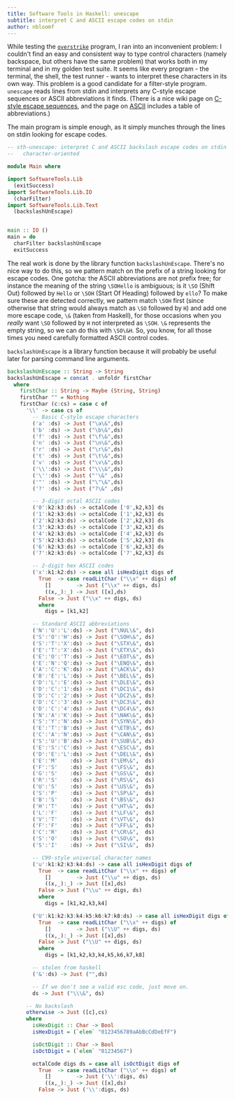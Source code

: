 ```yaml
---
title: Software Tools in Haskell: unescape
subtitle: interpret C and ASCII escape codes on stdin
author: nbloomf
---
```


While testing the [``overstrike``](/pages/sth/tool/overstrike.html) program, I ran into an inconvenient problem: I couldn't find an easy and consistent way to type control characters (namely backspace, but others have the same problem) that works both in my terminal and in my golden test suite. It seems like every program - the terminal, the shell, the test runner - wants to interpret these characters in its own way. This problem is a good candidate for a filter-style program. ``unescape`` reads lines from stdin and interprets any C-style escape sequences or ASCII abbreviations it finds. (There is a nice wiki page on [C-style escape sequences](https://en.wikipedia.org/wiki/Escape_sequences_in_C), and the page on [ASCII](https://en.wikipedia.org/wiki/ASCII#ASCII_control_code_chart) includes a table of abbreviations.)

The main program is simple enough, as it simply munches through the lines on stdin looking for escape codes.


```haskell
-- sth-unescape: interpret C and ASCII backslash escape codes on stdin
--   character-oriented

module Main where

import SoftwareTools.Lib
  (exitSuccess)
import SoftwareTools.Lib.IO
  (charFilter)
import SoftwareTools.Lib.Text
  (backslashUnEscape)


main :: IO ()
main = do
  charFilter backslashUnEscape
  exitSuccess
```


The real work is done by the library function ``backslashUnEscape``. There's no nice way to do this, so we pattern match on the prefix of a string looking for escape codes. One gotcha: the ASCII abbreviations are not prefix free; for instance the meaning of the string ``\SOHello`` is ambiguous; is it ``\SO`` (Shift Out) followed by ``Hello`` or ``\SOH`` (Start Of Heading) followed by ``ello``? To make sure these are detected correctly, we pattern match ``\SOH`` first (since otherwise that string would always match as ``\SO`` followed by ``H``) and add one more escape code, ``\&`` (taken from Haskell), for those occasions when you *really* want ``\SO`` followed by ``H`` not interpreted as ``\SOH``. ``\&`` represents the empty string, so we can do this with ``\SO\&H``. So, you know, for all those times you need carefully formatted ASCII control codes.

``backslashUnEscape`` is a library function because it will probably be useful later for parsing command line arguments.


```haskell
backslashUnEscape :: String -> String
backslashUnEscape = concat . unfoldr firstChar
  where
    firstChar :: String -> Maybe (String, String)
    firstChar "" = Nothing
    firstChar (c:cs) = case c of
      '\\' -> case cs of
        -- Basic C-style escape characters
        ('a' :ds) -> Just ("\a\&",ds)
        ('b' :ds) -> Just ("\b\&",ds)
        ('f' :ds) -> Just ("\f\&",ds)
        ('n' :ds) -> Just ("\n\&",ds)
        ('r' :ds) -> Just ("\r\&",ds)
        ('t' :ds) -> Just ("\t\&",ds)
        ('v' :ds) -> Just ("\v\&",ds)
        ('\\':ds) -> Just ("\\\&",ds)
        ('\'':ds) -> Just ("'\&" ,ds)
        ('"' :ds) -> Just ("\"\&",ds)
        ('?' :ds) -> Just ("?\&" ,ds)

        -- 3-digit octal ASCII codes
        ('0':k2:k3:ds) -> octalCode ['0',k2,k3] ds
        ('1':k2:k3:ds) -> octalCode ['1',k2,k3] ds
        ('2':k2:k3:ds) -> octalCode ['2',k2,k3] ds
        ('3':k2:k3:ds) -> octalCode ['3',k2,k3] ds
        ('4':k2:k3:ds) -> octalCode ['4',k2,k3] ds
        ('5':k2:k3:ds) -> octalCode ['5',k2,k3] ds
        ('6':k2:k3:ds) -> octalCode ['6',k2,k3] ds
        ('7':k2:k3:ds) -> octalCode ['7',k2,k3] ds

        -- 2-digit hex ASCII codes
        ('x':k1:k2:ds) -> case all isHexDigit digs of
          True  -> case readLitChar ("\\x" ++ digs) of
            []        -> Just ("\\x" ++ digs, ds)
            ((x,_):_) -> Just ([x],ds)
          False -> Just ("\\x" ++ digs, ds)
          where
            digs = [k1,k2]

        -- Standard ASCII abbreviations
        ('N':'U':'L':ds) -> Just ("\NUL\&", ds)
        ('S':'O':'H':ds) -> Just ("\SOH\&", ds)
        ('S':'T':'X':ds) -> Just ("\STX\&", ds)
        ('E':'T':'X':ds) -> Just ("\ETX\&", ds)
        ('E':'O':'T':ds) -> Just ("\EOT\&", ds)
        ('E':'N':'Q':ds) -> Just ("\ENQ\&", ds)
        ('A':'C':'K':ds) -> Just ("\ACK\&", ds)
        ('B':'E':'L':ds) -> Just ("\BEL\&", ds)
        ('D':'L':'E':ds) -> Just ("\DLE\&", ds)
        ('D':'C':'1':ds) -> Just ("\DC1\&", ds)
        ('D':'C':'2':ds) -> Just ("\DC2\&", ds)
        ('D':'C':'3':ds) -> Just ("\DC3\&", ds)
        ('D':'C':'4':ds) -> Just ("\DC4\&", ds)
        ('N':'A':'K':ds) -> Just ("\NAK\&", ds)
        ('S':'Y':'N':ds) -> Just ("\SYN\&", ds)
        ('E':'T':'B':ds) -> Just ("\ETB\&", ds)
        ('C':'A':'N':ds) -> Just ("\CAN\&", ds)
        ('S':'U':'B':ds) -> Just ("\SUB\&", ds)
        ('E':'S':'C':ds) -> Just ("\ESC\&", ds)
        ('D':'E':'L':ds) -> Just ("\DEL\&", ds)
        ('E':'M'    :ds) -> Just ("\EM\&",  ds)
        ('F':'S'    :ds) -> Just ("\FS\&",  ds)
        ('G':'S'    :ds) -> Just ("\GS\&",  ds)
        ('R':'S'    :ds) -> Just ("\RS\&",  ds)
        ('U':'S'    :ds) -> Just ("\US\&",  ds)
        ('S':'P'    :ds) -> Just ("\SP\&",  ds)
        ('B':'S'    :ds) -> Just ("\BS\&",  ds)
        ('H':'T'    :ds) -> Just ("\HT\&",  ds)
        ('L':'F'    :ds) -> Just ("\LF\&",  ds)
        ('V':'T'    :ds) -> Just ("\VT\&",  ds)
        ('F':'F'    :ds) -> Just ("\FF\&",  ds)
        ('C':'R'    :ds) -> Just ("\CR\&",  ds)
        ('S':'O'    :ds) -> Just ("\SO\&",  ds)
        ('S':'I'    :ds) -> Just ("\SI\&",  ds)

        -- C99-style universal character names
        ('u':k1:k2:k3:k4:ds) -> case all isHexDigit digs of
          True  -> case readLitChar ("\\x" ++ digs) of
            []        -> Just ("\\u" ++ digs, ds)
            ((x,_):_) -> Just ([x],ds)
          False -> Just ("\\u" ++ digs, ds)
          where
            digs = [k1,k2,k3,k4]

        ('U':k1:k2:k3:k4:k5:k6:k7:k8:ds) -> case all isHexDigit digs of
          True  -> case readLitChar ("\\x" ++ digs) of
            []        -> Just ("\\U" ++ digs, ds)
            ((x,_):_) -> Just ([x],ds)
          False -> Just ("\\U" ++ digs, ds)
          where
            digs = [k1,k2,k3,k4,k5,k6,k7,k8]

        -- stolen from haskell
        ('&':ds) -> Just ("",ds)

        -- If we don't see a valid esc code, just move on.
        ds -> Just ("\\\&", ds)

      -- No backslash
      otherwise -> Just ([c],cs)
      where
        isHexDigit :: Char -> Bool
        isHexDigit = (`elem` "0123456789aAbBcCdDeEfF")

        isOctDigit :: Char -> Bool
        isOctDigit = (`elem` "01234567")

        octalCode digs ds = case all isOctDigit digs of
          True  -> case readLitChar ("\\o" ++ digs) of
            []        -> Just ('\\':digs, ds)
            ((x,_):_) -> Just ([x],ds)
          False -> Just ('\\':digs, ds)
```
